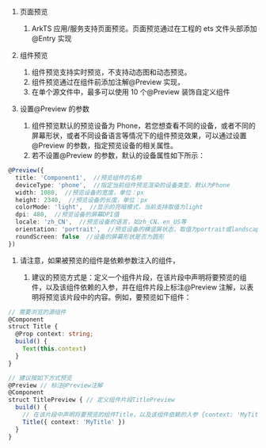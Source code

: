 1.  页面预览

    1.  ArkTS 应用/服务支持页面预览。页面预览通过在工程的 ets 文件头部添加@Entry 实现

2.  组件预览

    1.  组件预览支持实时预览，不支持动态图和动态预览。
    2.  组件预览通过在组件前添加注解@Preview 实现，
    3.  在单个源文件中，最多可以使用 10 个@Preview 装饰自定义组件

3.  设置@Preview 的参数

    1.  组件预览默认的预览设备为 Phone，若您想查看不同的设备，或者不同的屏幕形状，或者不同设备语言等情况下的组件预览效果，可以通过设置@Preview 的参数，指定预览设备的相关属性。
    2.  若不设置@Preview 的参数，默认的设备属性如下所示：

```ts
@Preview({
  title: 'Component1',  //预览组件的名称
  deviceType: 'phone',  //指定当前组件预览渲染的设备类型，默认为Phone
  width: 1080,  //预览设备的宽度，单位：px
  height: 2340,  //预览设备的长度，单位：px
  colorMode: 'light',  //显示的亮暗模式，当前支持取值为light
  dpi: 480,  //预览设备的屏幕DPI值
  locale: 'zh_CN',  //预览设备的语言，如zh_CN、en_US等
  orientation: 'portrait',  //预览设备的横竖屏状态，取值为portrait或landscape
  roundScreen: false  //设备的屏幕形状是否为圆形
})
```

1.  请注意，如果被预览的组件是依赖参数注入的组件，

    1.  建议的预览方式是：定义一个组件片段，在该片段中声明将要预览的组件，以及该组件依赖的入参，并在组件片段上标注@Preview 注解，以表明将预览该片段中的内容。例如，要预览如下组件：

```ts
// 需要浏览的源组件
@Component
struct Title {
  @Prop context: string;
  build() {
    Text(this.context)
  }
}

// 建议按如下方式预览
@Preview // 标注@Preview注解
@Component
struct TitlePreview { // 定义组件片段TitlePreview
  build() {
    // 在该片段中声明将要预览的组件Title，以及该组件依赖的入参 {context: 'MyTitle'}
    Title({ context: 'MyTitle' })
  }
}
```
